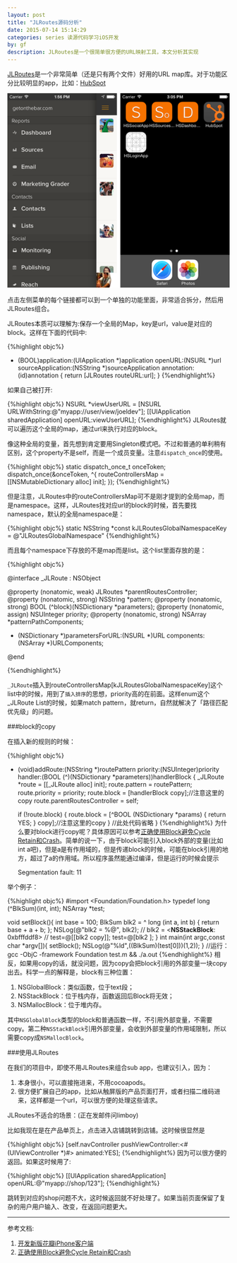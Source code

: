 ```yaml
---
layout: post
title: "JLRoutes源码分析"
date: 2015-07-14 15:14:29
categories: series 读源代码学习iOS开发
by: gf
description: JLRoutes是一个很简单很方便的URL映射工具，本文分析其实现
---
```

[JLRoutes](https://github.com/joeldev/JLRoutes)是一个非常简单（还是只有两个文件）好用的URL map库。对于功能区分比较明显的app，比如：[HubSpot](http://product.hubspot.com/blog/architecting-a-large-ios-app-with-cocoapods)

![HubSpot](/images/jlroutes-app-example.png)

点击左侧菜单的每个链接都可以到一个单独的功能里面，非常适合拆分，然后用JLRoutes组合。

JLRoutes本质可以理解为:保存一个全局的Map，key是url，value是对应的block。这样在下面的代码中:

{%highlight objc%}
- (BOOL)application:(UIApplication *)application openURL:(NSURL *)url sourceApplication:(NSString *)sourceApplication annotation:(id)annotation {
  return [JLRoutes routeURL:url];
}
{%endhighlight%}

如果自己被打开:

{%highlight objc%}
NSURL *viewUserURL = [NSURL URLWithString:@"myapp://user/view/joeldev"];
[[UIApplication sharedApplication] openURL:viewUserURL];
{%endhighlight%}
JLRoutes就可以遍历这个全局的map，通过url来执行对应的block。

像这种全局的变量，首先想到肯定要用Singleton模式吧。不过和普通的单利稍有区别，这个property不是self，而是一个成员变量。注意`dispatch_once`的使用。

{%highlight objc%}
static dispatch_once_t onceToken;
dispatch_once(&onceToken, ^{
	routeControllersMap = [[NSMutableDictionary alloc] init];
});
{%endhighlight%}

但是注意，JLRoutes中的routeControllersMap可不是刚才提到的全局map，而是namespace。这样，JLRoutes找对应url的block的时候，首先要找namespace，默认的全局namespace是：

{%highlight objc%}
static NSString *const kJLRoutesGlobalNamespaceKey = @"JLRoutesGlobalNamespace"
{%endhighlight%}

而且每个namespace下存放的不是map而是list。这个list里面存放的是：

{%highlight objc%}


@interface _JLRoute : NSObject

@property (nonatomic, weak) JLRoutes *parentRoutesController;
@property (nonatomic, strong) NSString *pattern;
@property (nonatomic, strong) BOOL (^block)(NSDictionary *parameters);
@property (nonatomic, assign) NSUInteger priority;
@property (nonatomic, strong) NSArray *patternPathComponents;

- (NSDictionary *)parametersForURL:(NSURL *)URL components:(NSArray *)URLComponents;

@end

{%endhighlight%}

`_JLRoute`插入到routeControllersMap[kJLRoutesGlobalNamespaceKey]这个list中的时候，用到了`插入排序`的思想，priority高的在前面。这样enum这个_JLRoute List的时候，如果match pattern，就return，自然就解决了「路径匹配优先级」的问题。

###block的copy

在插入新的规则的时候：

{%highlight objc%}
- (void)addRoute:(NSString *)routePattern priority:(NSUInteger)priority handler:(BOOL (^)(NSDictionary *parameters))handlerBlock {
	_JLRoute *route = [[_JLRoute alloc] init];
	route.pattern = routePattern;
	route.priority = priority;
	route.block = [handlerBlock copy];//注意这里的copy
	route.parentRoutesController = self;
	
	if (!route.block) {
		route.block = [^BOOL (NSDictionary *params) {
			return YES;
		} copy];//注意这里的copy
	}
	//此处代码省略
}
{%endhighlight%}
为什么要对block进行copy呢？具体原因可以参考[正确使用Block避免Cycle Retain和Crash](http://tanqisen.github.io/blog/2013/04/19/gcd-block-cycle-retain/)。简单的说一下，由于block可能引入block外部的变量(比如int a吧)，但是a是有作用域的，但是传递block的时候，可能在block引用的地方，超过了a的作用域。所以程序虽然能通过编译，但是运行的时候会提示

	Segmentation fault: 11

举个例子：

{%highlight objc%}
#import <Foundation/Foundation.h>
typedef long (^BlkSum)(int, int);
NSArray *test;

void setBlock(){
	int base = 100;
	BlkSum blk2 = ^ long (int a, int b) {
		return base + a + b;
	};
	NSLog(@"blk2 = %@", blk2); // blk2 = <__NSStackBlock__: 0xbfffddf8>
	// test=@[[blk2 copy]];
	test=@[blk2 ];
}
int main(int argc,const char *argv[]){
	setBlock();
	NSLog(@"%ld",((BlkSum)(test[0]))(1,2));
}
//运行：gcc -ObjC -framework Foundation test.m && ./a.out
{%endhighlight%}
相反，如果用copy的话，就没问题，因为copy会把block引用的外部变量一块copy出去。科学一点的解释是，block有三种位置：

1. NSGlobalBlock：类似函数，位于text段；
2. NSStackBlock：位于栈内存，函数返回后Block将无效；
3. NSMallocBlock：位于堆内存。

其中`NSGlobalBlock`类型的block和普通函数一样，不引用外部变量，不需要copy。第二种`NSStackBlock`引用外部变量，会收到外部变量的作用域限制，所以需要copy成`NSMallocBlock`。

###使用JLRoutes

在我们的项目中，即使不用JLRoutes来组合sub app，也建议引入，因为：

1. 本身很小，可以直接拖进来，不用cocoapods。
2. 很方便扩展自己的app，比如从触屏版的产品页面打开，或者扫描二维码进来，这样都是一个url，可以很方便的处理这些请求。

JLRoutes不适合的场景：(正在发邮件问limboy)

比如我现在是在产品单页上，点击进入店铺跳转到店铺。这时候很显然是

{%highlight objc%}
 [self.navController pushViewController:<#(UIViewController *)#> animated:YES];
{%endhighlight%}
因为可以很方便的返回。如果这时候用了:

{%highlight objc%}
[[UIApplication sharedApplication] openURL:@"myapp://shop/123"];
{%endhighlight%}

跳转到对应的shop问题不大，这时候返回就不好处理了。如果当前页面保留了复杂的用户用户输入、改变，在返回问题更大。

------
参考文档:

1. [开发新版花瓣iPhone客户端](http://limboy.me/ios/2014/03/23/huaban-app-redesign.html)
2. [正确使用Block避免Cycle Retain和Crash](http://tanqisen.github.io/blog/2013/04/19/gcd-block-cycle-retain/)